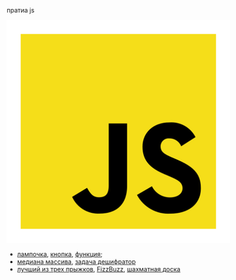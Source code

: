 пратиа js

![alt text](https://github.com/TheZnat/js_exercises/blob/main/js/file_type_js_official_icon_130509.png)
+ [лампочка](https://github.com/TheZnat/js_exercises/blob/main/lessonJS-2/lessonJS-2.html), [кнопка](https://github.com/TheZnat/js_exercises/blob/main/lessonJs-1/lessonJs-1.html), [функция](https://github.com/TheZnat/js_exercises/blob/main/1_homework.js);
+ [медиана массива](https://github.com/TheZnat/js_exercises/blob/main/medianaArray.js), [задача дешифратор](https://github.com/TheZnat/js_exercises/blob/main/task_novice_decryptor.js)
+ [лучший из трех прыжков](https://github.com/TheZnat/js_exercises/blob/main/three_best_jumps.js), [FizzBuzz](https://github.com/TheZnat/js_exercises/blob/main/FizzBuzz.js), [шахматная доска](https://github.com/TheZnat/js_exercises/blob/main/Chessboard.js)
